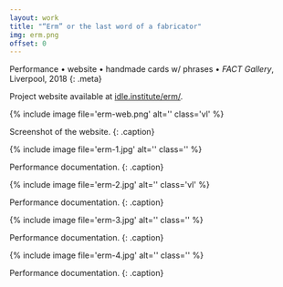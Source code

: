 ```yaml
---
layout: work
title: "“Erm” or the last word of a fabricator"
img: erm.png
offset: 0
---
```


Performance • website • handmade cards w/ phrases • *FACT Gallery*, Liverpool, 2018
{: .meta}

Project website available at [idle.institute/erm/](http://idle.institute/erm/).

{% include image file='erm-web.png' alt='' class='vl' %}

Screenshot of the website.
{: .caption}

{% include image file='erm-1.jpg' alt='' class='' %}

Performance documentation.
{: .caption}

{% include image file='erm-2.jpg' alt='' class='vl' %}

Performance documentation.
{: .caption}

{% include image file='erm-3.jpg' alt='' class='' %}

Performance documentation.
{: .caption}

{% include image file='erm-4.jpg' alt='' class='' %}

Performance documentation.
{: .caption}
